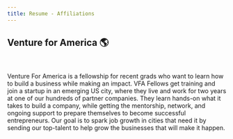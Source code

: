 ```yaml
---
title: Resume - Affiliations
---
```


## Venture for America :earth_americas:

<br/>

Venture For America is a fellowship for recent grads who want to learn how to build a business while making an impact. VFA Fellows get training and join a startup in an emerging US city, where they live and work for two years at one of our hundreds of partner companies. They learn hands-on what it takes to build a company, while getting the mentorship, network, and ongoing support to prepare themselves to become successful entrepreneurs. Our goal is to spark job growth in cities that need it by sending our top-talent to help grow the businesses that will make it happen.


